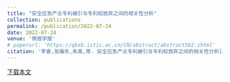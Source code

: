 ```yaml
---
title: "安全应急产业专利被引与专利权放弃之间的相关性分析"
collection: publications
permalink: /publication/2022-07-24
date: 2022-07-24
venue: '情报学报'
# paperurl: 'https://qbxb.istic.ac.cn/CN/abstract/abstract562.shtml'
citation: '李睿,张瀚东,朱禹,等. 安全应急产业专利被引与专利权放弃之间的相关性分析[J].情报学报,2022,41(07):676-683.'
---
```


[下载本文](https://qbxb.istic.ac.cn/CN/abstract/abstract562.shtml)

<!-- 引用本文: 李睿, 张瀚东, 朱禹, 龙瑞. 安全应急产业专利被引与专利权放弃之间的相关性分析[J]. 情报学报,2022,41(07):676-683. -->
